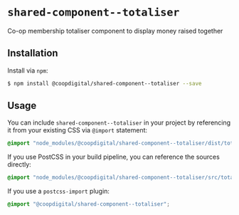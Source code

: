 # `shared-component--totaliser`
Co-op membership totaliser component to display money raised together

## Installation
Install via `npm`:
```bash
$ npm install @coopdigital/shared-component--totaliser --save
```

## Usage
You can include `shared-component--totaliser` in your project by referencing it from your existing CSS via `@import` statement:
```css
@import "node_modules/@coopdigital/shared-component--totaliser/dist/totaliser.css";
```

If you use PostCSS in your build pipeline, you can reference the sources directly:
```css
@import "node_modules/@coopdigital/shared-component--totaliser/src/totaliser.pcss";
```

If you use a `postcss-import` plugin:
```css
@import "@coopdigital/shared-component--totaliser";
```
